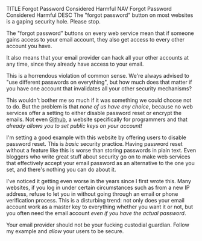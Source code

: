 TITLE Forgot Password Considered Harmful
NAV Forgot Password Considered Harmful
DESC The "forgot password" button on most websites is a gaping security hole. Please stop.

The "forgot password" buttons on every web service mean that if someone gains access to your email account, they also get access to every other account you have.

It also means that your email provider can hack all your other accounts at any time, since they already have access to your email.

This is a horrendous violation of common sense. We're always advised to "use different passwords on everything", but how much does that matter if you have one account that invalidates all your other security mechanisms?

This wouldn't bother me so much if it was something we could choose not to do. But the problem is that *none of us have any choice*, because no web services offer a setting to either disable password reset or encrypt the emails. Not even [Github](https://github.com), a website specifically for programmers and that *already allows you to set public keys on your account!*

I'm setting a good example with this website by offering users to disable password reset. This is *basic* security practice. Having password reset without a feature like this is worse than storing passwords in plain text. Even bloggers who write great stuff about security go on to make web services that effectively accept your email password as an alternative to the one you set, and there's nothing you can do about it.

I've noticed it getting even worse in the years since I first wrote this. Many websites, if you log in under certain circumstances such as from a new IP address, refuse to let you in without going through an email or phone verification process. This is a disturbing trend: not only does your email account work as a master key to everything whether you want it or not, but you often need the email account *even if you have the actual password*.

Your email provider should not be your fucking custodial guardian. Follow my example and *allow* your users to be secure.
